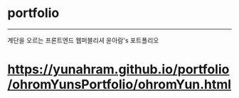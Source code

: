 # portfolio

<hr>

계단을 오르는 프론트엔드 웹퍼블리셔 윤아람's 포트폴리오 

 # https://yunahram.github.io/portfolio/ohromYunsPortfolio/ohromYun.html
